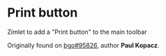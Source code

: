 # Print button

Zimlet to add a "Print button" to the main toolbar


Originally found on [bgo#95826](https://bugzilla.zimbra.com/show_bug.cgi?id=95826#c6), author **Paul Kopacz**.
